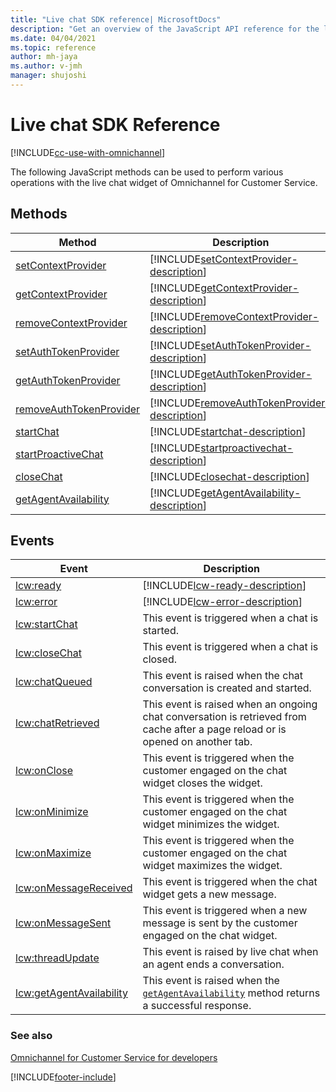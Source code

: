 ```yaml
---
title: "Live chat SDK reference| MicrosoftDocs"
description: "Get an overview of the JavaScript API reference for the live chat widget in Omnichannel for Customer Service."
ms.date: 04/04/2021
ms.topic: reference
author: mh-jaya
ms.author: v-jmh
manager: shujoshi
---
```

# Live chat SDK Reference

[!INCLUDE[cc-use-with-omnichannel](../../includes/cc-use-with-omnichannel.md)]

The following JavaScript methods can be used to perform various operations with the live chat widget of Omnichannel for Customer Service.

## Methods

| Method | Description |
|---------|-------------|
| [setContextProvider](reference/methods/setContextProvider.md) | [!INCLUDE[setContextProvider-description](reference/includes/setContextProvider-description.md)] |
| [getContextProvider](reference/methods/getContextProvider.md) | [!INCLUDE[getContextProvider-description](reference/includes/getContextProvider-description.md)] |
| [removeContextProvider](reference/methods/removeContextProvider.md) | [!INCLUDE[removeContextProvider-description](reference/includes/removeContextProvider-description.md)] |
| [setAuthTokenProvider](reference/methods/setAuthTokenProvider.md) | [!INCLUDE[setAuthTokenProvider-description](reference/includes/setAuthTokenProvider-description.md)] |
| [getAuthTokenProvider](reference/methods/getAuthTokenProvider.md) | [!INCLUDE[getAuthTokenProvider-description](reference/includes/getAuthTokenProvider-description.md)] |
| [removeAuthTokenProvider](reference/methods/removeAuthTokenProvider.md) | [!INCLUDE[removeAuthTokenProvider-description](reference/includes/removeAuthTokenProvider-description.md)] |
| [startChat](reference/methods/startChat.md) | [!INCLUDE[startchat-description](reference/includes/startChat-description.md)] |
| [startProactiveChat](reference/methods/startProactiveChat.md) | [!INCLUDE[startproactivechat-description](reference/includes/startProactiveChat-description.md)] |
| [closeChat](reference/methods/closeChat.md) | [!INCLUDE[closechat-description](reference/includes/closeChat-description.md)] |
| [getAgentAvailability](reference/methods/getAgentAvailability.md) | [!INCLUDE[getAgentAvailability-description](reference/includes/getAgentAvailability-description.md)] |

## Events

| Event | Description |
|---------|-------------|
| [lcw:ready](reference/events/lcw-ready.md) | [!INCLUDE[lcw-ready-description](reference/includes/lcw-ready-description.md)] |
| [lcw:error](reference/events/lcw-error.md) | [!INCLUDE[lcw-error-description](reference/includes/lcw-error-description.md)] |
| [lcw:startChat](reference/events/lcw-startChat.md) | This event is triggered when a chat is started.  |
| [lcw:closeChat](reference/events/lcw-closeChat.md) | This event is triggered when a chat is closed. |
| [lcw:chatQueued](reference/events/lcw-chatQueued.md) | This event is raised when the chat conversation is created and started.  |
| [lcw:chatRetrieved](reference/events/lcw-chatRetrieved.md) | This event is raised when an ongoing chat conversation is retrieved from cache after a page reload or is opened on another tab. |
| [lcw:onClose](reference/events/lcw-onClose.md) | This event is triggered when the customer engaged on the chat widget closes the widget.|
| [lcw:onMinimize](reference/events/lcw-onMinimize.md) | This event is triggered when the customer engaged on the chat widget minimizes the widget.  |
| [lcw:onMaximize](reference/events/lcw-onMaximize.md) | This event is triggered when the customer engaged on the chat widget maximizes the widget. |
| [lcw:onMessageReceived](reference/events/lcw-onMessageReceived.md) | This event is triggered when the chat widget gets a new message. |
| [lcw:onMessageSent](reference/events/lcw-onMessageSent.md) | This event is triggered when a new message is sent by the customer engaged on the chat widget.  |
| [lcw:threadUpdate](reference/events/lcw-threadUpdate.md) | This event is raised by live chat when an agent ends a conversation. |
| [lcw:getAgentAvailability](reference/events/lcw-getAgentAvailability.md) | This event is raised when the [`getAgentAvailability`](reference/methods/getAgentAvailability.md) method returns a successful response. |

### See also

[Omnichannel for Customer Service for developers](omnichannel-developer.md)  

[!INCLUDE[footer-include](../../includes/footer-banner.md)]
